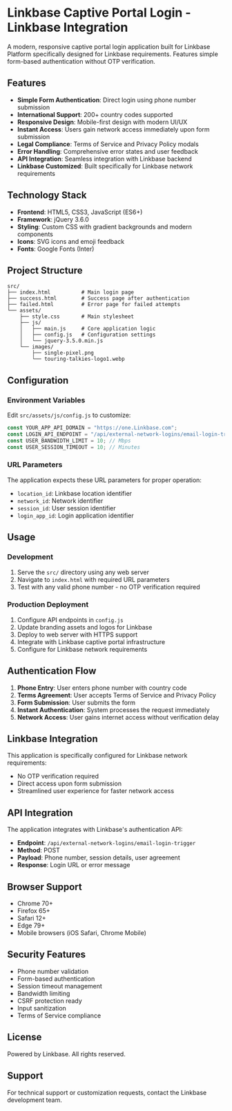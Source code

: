# Linkbase Captive Portal Login - Linkbase Integration

A modern, responsive captive portal login application built for Linkbase Platform specifically designed for Linkbase requirements. Features simple form-based authentication without OTP verification.

## Features

- **Simple Form Authentication**: Direct login using phone number submission
- **International Support**: 200+ country codes supported
- **Responsive Design**: Mobile-first design with modern UI/UX
- **Instant Access**: Users gain network access immediately upon form submission
- **Legal Compliance**: Terms of Service and Privacy Policy modals
- **Error Handling**: Comprehensive error states and user feedback
- **API Integration**: Seamless integration with Linkbase backend
- **Linkbase Customized**: Built specifically for Linkbase network requirements

## Technology Stack

- **Frontend**: HTML5, CSS3, JavaScript (ES6+)
- **Framework**: jQuery 3.6.0
- **Styling**: Custom CSS with gradient backgrounds and modern components
- **Icons**: SVG icons and emoji feedback
- **Fonts**: Google Fonts (Inter)

## Project Structure

```
src/
├── index.html          # Main login page
├── success.html        # Success page after authentication
├── failed.html         # Error page for failed attempts
└── assets/
    ├── style.css       # Main stylesheet
    ├── js/
    │   ├── main.js     # Core application logic
    │   ├── config.js   # Configuration settings
    │   └── jquery-3.5.0.min.js
    └── images/
        ├── single-pixel.png
        └── touring-talkies-logo1.webp
```

## Configuration

### Environment Variables

Edit `src/assets/js/config.js` to customize:

```javascript
const YOUR_APP_API_DOMAIN = "https://one.Linkbase.com";
const LOGIN_API_ENDPOINT = "/api/external-network-logins/email-login-trigger";
const USER_BANDWIDTH_LIMIT = 10; // Mbps
const USER_SESSION_TIMEOUT = 10; // Minutes
```

### URL Parameters

The application expects these URL parameters for proper operation:

- `location_id`: Linkbase location identifier
- `network_id`: Network identifier
- `session_id`: User session identifier
- `login_app_id`: Login application identifier

## Usage

### Development

1. Serve the `src/` directory using any web server
2. Navigate to `index.html` with required URL parameters
3. Test with any valid phone number - no OTP verification required

### Production Deployment

1. Configure API endpoints in `config.js`
2. Update branding assets and logos for Linkbase
3. Deploy to web server with HTTPS support
4. Integrate with Linkbase captive portal infrastructure
5. Configure for Linkbase network requirements

## Authentication Flow

1. **Phone Entry**: User enters phone number with country code
2. **Terms Agreement**: User accepts Terms of Service and Privacy Policy
3. **Form Submission**: User submits the form
4. **Instant Authentication**: System processes the request immediately
5. **Network Access**: User gains internet access without verification delay

## Linkbase Integration

This application is specifically configured for Linkbase network requirements:
- No OTP verification required
- Direct access upon form submission
- Streamlined user experience for faster network access

## API Integration

The application integrates with Linkbase's authentication API:

- **Endpoint**: `/api/external-network-logins/email-login-trigger`
- **Method**: POST
- **Payload**: Phone number, session details, user agreement
- **Response**: Login URL or error message

## Browser Support

- Chrome 70+
- Firefox 65+
- Safari 12+
- Edge 79+
- Mobile browsers (iOS Safari, Chrome Mobile)

## Security Features

- Phone number validation
- Form-based authentication
- Session timeout management
- Bandwidth limiting
- CSRF protection ready
- Input sanitization
- Terms of Service compliance

## License

Powered by Linkbase. All rights reserved.

## Support

For technical support or customization requests, contact the Linkbase development team.
